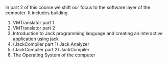 In part 2 of this course we shift our focus to the software layer of the computer. It includes building
1. VMTranslator part 1
2. VMTranslator part 2
3. Introduction to Jack programming language and creating an interactive application using jack
4. (JackCompiler part 1) Jack Analyzer
5. (JackCompiler part 2) JackCompiler
6. The Operating System of the computer
